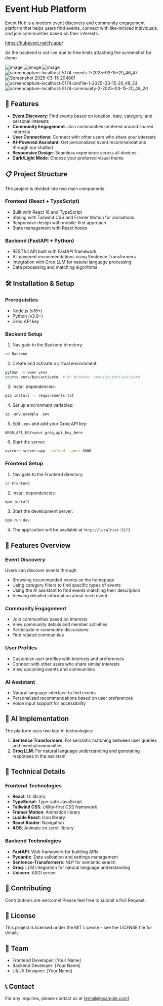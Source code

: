 # Event Hub Platform

Event Hub is a modern event discovery and community engagement platform that helps users find events, connect with like-minded individuals, and join communities based on their interests.

https://hubevent.netlify.app/

As the backend is not live due to free limits attaching the screenshot for demo 

![image](https://github.com/user-attachments/assets/b38571fc-0d38-457e-9cef-b57bdd7e3526)
![image](https://github.com/user-attachments/assets/7568ed5c-ab58-4f3a-9977-b702a7451fa0)
![image](https://github.com/user-attachments/assets/51d752e0-2b7f-4217-8253-ff030363a3de)
![screencapture-localhost-5174-events-1-2025-03-15-20_46_47](https://github.com/user-attachments/assets/bf3d2a61-8916-4d6f-b06d-4b630eea4d4b)
![Screenshot 2025-03-15 204801](https://github.com/user-attachments/assets/37076c2a-2ff4-496f-8dd1-418cc47c6ee0)
![screencapture-localhost-5174-profile-1-2025-03-15-20_48_33](https://github.com/user-attachments/assets/c41ca3aa-287c-40e0-a777-e588821264d7)
![screencapture-localhost-5174-community-2-2025-03-15-20_48_20](https://github.com/user-attachments/assets/0ea14c6b-1f8e-40ec-abc9-1f526836cc45)



## 🚀 Features

- **Event Discovery**: Find events based on location, date, category, and personal interests
- **Community Engagement**: Join communities centered around shared interests
- **User Connections**: Connect with other users who share your interests
- **AI-Powered Assistant**: Get personalized event recommendations through our chatbot
- **Responsive Design**: Seamless experience across all devices
- **Dark/Light Mode**: Choose your preferred visual theme

## 📋 Project Structure

The project is divided into two main components:

### Frontend (React + TypeScript)

- Built with React 18 and TypeScript
- Styling with Tailwind CSS and Framer Motion for animations
- Responsive design with mobile-first approach
- State management with React hooks

### Backend (FastAPI + Python)

- RESTful API built with FastAPI framework
- AI-powered recommendations using Sentence Transformers
- Integration with Groq LLM for natural language processing
- Data processing and matching algorithms

## 🛠️ Installation & Setup

### Prerequisites

- Node.js (v18+)
- Python (v3.9+)
- Groq API key

### Backend Setup

1. Navigate to the Backend directory:

```bash
cd Backend
```

2. Create and activate a virtual environment:

```bash
python -m venv venv
source venv/bin/activate  # On Windows: venv\Scripts\activate
```

3. Install dependencies:

```bash
pip install -r requirements.txt
```

4. Set up environment variables:

```bash
cp .env.example .env
```

5. Edit `.env` and add your Groq API key:

```
GROQ_API_KEY=your_groq_api_key_here
```

6. Start the server:

```bash
uvicorn server:app --reload --port 8000
```

### Frontend Setup

1. Navigate to the Frontend directory:

```bash
cd Frontend
```

2. Install dependencies:

```bash
npm install
```

3. Start the development server:

```bash
npm run dev
```

4. The application will be available at `http://localhost:5173`

## 📱 Features Overview

### Event Discovery

Users can discover events through:
- Browsing recommended events on the homepage
- Using category filters to find specific types of events
- Using the AI assistant to find events matching their description
- Viewing detailed information about each event

### Community Engagement

- Join communities based on interests
- View community details and member activities
- Participate in community discussions
- Find related communities

### User Profiles

- Customize user profiles with interests and preferences
- Connect with other users who share similar interests
- View upcoming events and communities

### AI Assistant

- Natural language interface to find events
- Personalized recommendations based on user preferences
- Voice input support for accessibility

## 🧠 AI Implementation

The platform uses two key AI technologies:

1. **Sentence Transformers**: For semantic matching between user queries and events/communities
2. **Groq LLM**: For natural language understanding and generating responses in the assistant

## 🔧 Technical Details

### Frontend Technologies

- **React**: UI library
- **TypeScript**: Type-safe JavaScript
- **Tailwind CSS**: Utility-first CSS framework
- **Framer Motion**: Animation library
- **Lucide React**: Icon library
- **React Router**: Navigation
- **AOS**: Animate on scroll library

### Backend Technologies

- **FastAPI**: Web framework for building APIs
- **Pydantic**: Data validation and settings management
- **Sentence-Transformers**: NLP for semantic search
- **Groq**: LLM integration for natural language understanding
- **Uvicorn**: ASGI server

## 🤝 Contributing

Contributions are welcome! Please feel free to submit a Pull Request.

## 📄 License

This project is licensed under the MIT License - see the LICENSE file for details.

## 👥 Team

- Frontend Developer: [Your Name]
- Backend Developer: [Your Name]
- UI/UX Designer: [Your Name]

## 📞 Contact

For any inquiries, please contact us at [email@example.com]
